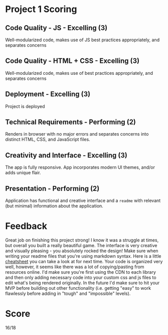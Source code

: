 # Project 1 Scoring

## Code Quality - JS - Excelling (3)

Well-modularized code, makes use of JS best practices appropriately, and separates concerns


## Code Quality - HTML + CSS  - Excelling (3)

Well-modularized code, makes use of best practices appropriately, and separates concerns

## Deployment - Excelling (3)

Project is deployed

## Technical Requirements	- Performing (2)

Renders in browser with no major errors and separates concerns into distinct HTML, CSS, and JavaScript files.

## Creativity and Interface	- Excelling (3)

The app is fully responsive. App incorporates modern UI themes, and/or adds unique flair.


## Presentation - Performing (2)

Application has functional and creative interface and a `readme` with relevant (but minimal) information about the application.

# Feedback

Great job on finishing this project strong! I know it was a struggle at times, but overall you built a really beautiful game. The interface is very creative and visually pleasing - you absolutely rocked the design! Make sure when writing your readme files that you're using markdown syntax. Here is a little [cheatsheet](https://guides.github.com/pdfs/markdown-cheatsheet-online.pdf) you can take a look at for next time. Your code is organized very well, however, it seems like there was a lot of copying/pasting from resources online. I'd make sure you're first using the CDN to each library and then only adding necessary code into your custom css and js files to edit what's being rendered originally. In the future I'd make sure to hit your MVP before building out other functionality (i.e. getting "easy" to work flawlessly before adding in "tough" and "impossible" levels).

# Score

16/18
